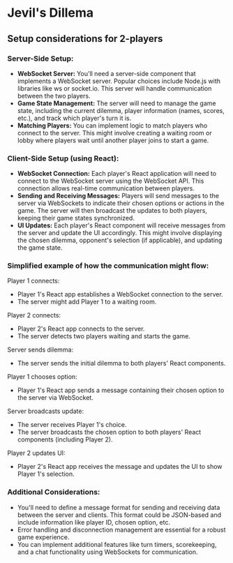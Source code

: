 # Jevil's Dillema

## Setup considerations for 2-players

### Server-Side Setup:

- **WebSocket Server:** You'll need a server-side component that implements a WebSocket server. Popular choices include Node.js with libraries like ws or socket.io. This server will handle communication between the two players.
- **Game State Management:** The server will need to manage the game state, including the current dilemma, player information (names, scores, etc.), and track which player's turn it is.
- **Matching Players:** You can implement logic to match players who connect to the server. This might involve creating a waiting room or lobby where players wait until another player joins to start a game.

### Client-Side Setup (using React):

- **WebSocket Connection:** Each player's React application will need to connect to the WebSocket server using the WebSocket API. This connection allows real-time communication between players.
- **Sending and Receiving Messages:** Players will send messages to the server via WebSockets to indicate their chosen options or actions in the game. The server will then broadcast the updates to both players, keeping their game states synchronized.
- **UI Updates:** Each player's React component will receive messages from the server and update the UI accordingly. This might involve displaying the chosen dilemma, opponent's selection (if applicable), and updating the game state.

### Simplified example of how the communication might flow:

Player 1 connects:

- Player 1's React app establishes a WebSocket connection to the server.
- The server might add Player 1 to a waiting room.

Player 2 connects:

- Player 2's React app connects to the server.
- The server detects two players waiting and starts the game.

Server sends dilemma:

- The server sends the initial dilemma to both players' React components.

Player 1 chooses option:

- Player 1's React app sends a message containing their chosen option to the server via WebSocket.

Server broadcasts update:

- The server receives Player 1's choice.
- The server broadcasts the chosen option to both players' React components (including Player 2).

Player 2 updates UI:

- Player 2's React app receives the message and updates the UI to show Player 1's selection.

### Additional Considerations:

- You'll need to define a message format for sending and receiving data between the server and clients. This format could be JSON-based and include information like player ID, chosen option, etc.
- Error handling and disconnection management are essential for a robust game experience.
- You can implement additional features like turn timers, scorekeeping, and a chat functionality using WebSockets for communication.

